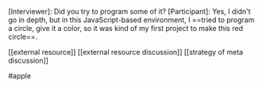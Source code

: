 [Interviewer]: Did you try to program some of it?
[Participant]: Yes, I didn't go in depth, but in this JavaScript-based environment, I ==tried to program a circle, give it a color, so it was kind of my first project to make this red circle==. 

[[external resource]]
[[external resource discussion]]
[[strategy of meta discussion]]

#apple
